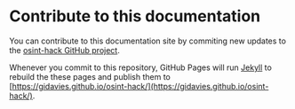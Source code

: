 # Contribute to this documentation

You can contribute to this documentation site by commiting new updates to the [osint-hack GitHub project](https://github.com/gidavies/osint-hack).

Whenever you commit to this repository, GitHub Pages will run [Jekyll](https://jekyllrb.com/) to rebuild the these pages and publish 
them to [https://gidavies.github.io/osint-hack/](https://gidavies.github.io/osint-hack/).
